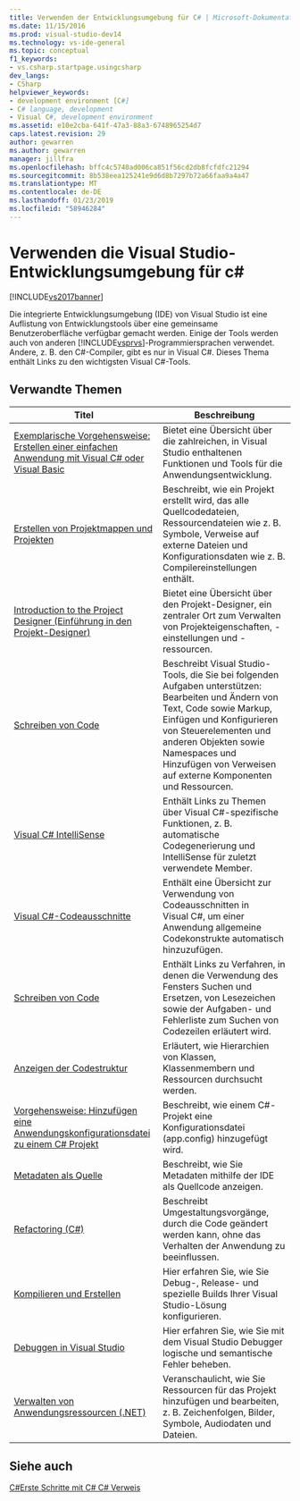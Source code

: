 ```yaml
---
title: Verwenden der Entwicklungsumgebung für C# | Microsoft-Dokumentation
ms.date: 11/15/2016
ms.prod: visual-studio-dev14
ms.technology: vs-ide-general
ms.topic: conceptual
f1_keywords:
- vs.csharp.startpage.usingcsharp
dev_langs:
- CSharp
helpviewer_keywords:
- development environment [C#]
- C# language, development
- Visual C#, development environment
ms.assetid: e10e2cba-641f-47a3-88a3-6748965254d7
caps.latest.revision: 29
author: gewarren
ms.author: gewarren
manager: jillfra
ms.openlocfilehash: bffc4c5740ad006ca851f56cd2db8fcfdfc21294
ms.sourcegitcommit: 8b538eea125241e9d6d8b7297b72a66faa9a4a47
ms.translationtype: MT
ms.contentlocale: de-DE
ms.lasthandoff: 01/23/2019
ms.locfileid: "58946284"
---
```

# <a name="using-the-visual-studio-development-environment-for-c"></a>Verwenden die Visual Studio-Entwicklungsumgebung für c# #
[!INCLUDE[vs2017banner](../includes/vs2017banner.md)]

Die integrierte Entwicklungsumgebung (IDE) von Visual Studio ist eine Auflistung von Entwicklungstools über eine gemeinsame Benutzeroberfläche verfügbar gemacht werden. Einige der Tools werden auch von anderen [!INCLUDE[vsprvs](../includes/vsprvs-md.md)]-Programmiersprachen verwendet. Andere, z. B. den C#-Compiler, gibt es nur in Visual C#. Dieses Thema enthält Links zu den wichtigsten Visual C#-Tools.

## <a name="related-topics"></a>Verwandte Themen

|Titel|Beschreibung|
|-----------|-----------------|
|[Exemplarische Vorgehensweise: Erstellen einer einfachen Anwendung mit Visual C# oder Visual Basic](../ide/walkthrough-create-a-simple-application-with-visual-csharp-or-visual-basic.md)|Bietet eine Übersicht über die zahlreichen, in Visual Studio enthaltenen Funktionen und Tools für die Anwendungsentwicklung.|
|[Erstellen von Projektmappen und Projekten](../ide/creating-solutions-and-projects.md)|Beschreibt, wie ein Projekt erstellt wird, das alle Quellcodedateien, Ressourcendateien wie z. B. Symbole, Verweise auf externe Dateien und Konfigurationsdaten wie z. B. Compilereinstellungen enthält.|
|[Introduction to the Project Designer (Einführung in den Projekt-Designer)](http://msdn.microsoft.com/898dd854-c98d-430c-ba1b-a913ce3c73d7)|Bietet eine Übersicht über den Projekt-Designer, ein zentraler Ort zum Verwalten von Projekteigenschaften, -einstellungen und -ressourcen.|
|[Schreiben von Code](../ide/writing-code-in-the-code-and-text-editor.md)|Beschreibt Visual Studio-Tools, die Sie bei folgenden Aufgaben unterstützen: Bearbeiten und Ändern von Text, Code sowie Markup, Einfügen und Konfigurieren von Steuerelementen und anderen Objekten sowie Namespaces und Hinzufügen von Verweisen auf externe Komponenten und Ressourcen.|
|[Visual C# IntelliSense](../ide/visual-csharp-intellisense.md)|Enthält Links zu Themen über Visual C#-spezifische Funktionen, z. B. automatische Codegenerierung und IntelliSense für zuletzt verwendete Member.|
|[Visual C#-Codeausschnitte](../ide/visual-csharp-code-snippets.md)|Enthält eine Übersicht zur Verwendung von Codeausschnitten in Visual C#, um einer Anwendung allgemeine Codekonstrukte automatisch hinzuzufügen.|
|[Schreiben von Code](../ide/writing-code-in-the-code-and-text-editor.md)|Enthält Links zu Verfahren, in denen die Verwendung des Fensters Suchen und Ersetzen, von Lesezeichen sowie der Aufgaben- und Fehlerliste zum Suchen von Codezeilen erläutert wird.|
|[Anzeigen der Codestruktur](../ide/viewing-the-structure-of-code.md)|Erläutert, wie Hierarchien von Klassen, Klassenmembern und Ressourcen durchsucht werden.|
|[Vorgehensweise: Hinzufügen eine Anwendungskonfigurationsdatei zu einem C# Projekt](../csharp-ide/how-to-add-an-application-configuration-file-to-a-csharp-project.md)|Beschreibt, wie einem C#-Projekt eine Konfigurationsdatei (app.config) hinzugefügt wird.|
|[Metadaten als Quelle](../csharp-ide/metadata-as-source.md)|Beschreibt, wie Sie Metadaten mithilfe der IDE als Quellcode anzeigen.|
|[Refactoring (C#)](../csharp-ide/refactoring-csharp.md)|Beschreibt Umgestaltungsvorgänge, durch die Code geändert werden kann, ohne das Verhalten der Anwendung zu beeinflussen.|
|[Kompilieren und Erstellen](../ide/compiling-and-building-in-visual-studio.md)|Hier erfahren Sie, wie Sie Debug-, Release- und spezielle Builds Ihrer Visual Studio-Lösung konfigurieren.|
|[Debuggen in Visual Studio](../debugger/debugging-in-visual-studio.md)|Hier erfahren Sie, wie Sie mit dem Visual Studio Debugger logische und semantische Fehler beheben.|
|[Verwalten von Anwendungsressourcen (.NET)](../ide/managing-application-resources-dotnet.md)|Veranschaulicht, wie Sie Ressourcen für das Projekt hinzufügen und bearbeiten, z. B. Zeichenfolgen, Bilder, Symbole, Audiodaten und Dateien.|

## <a name="see-also"></a>Siehe auch
 [C#](http://msdn.microsoft.com/library/7f4f8103-7068-4f1d-92c7-3c4519b6edbc)[Erste Schritte mit C# ](http://msdn.microsoft.com/library/d6ec050f-3956-4737-8030-a4fa3521d29f) [ C# Verweis](http://msdn.microsoft.com/library/06de3167-c16c-4e1a-b3c5-c27841d4569a)